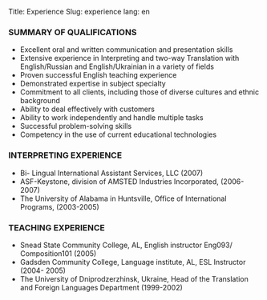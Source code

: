 Title: Experience
Slug: experience
lang: en

### SUMMARY OF QUALIFICATIONS

* Excellent oral and written communication and presentation skills
* Extensive experience in Interpreting and two-way Translation with English/Russian and English/Ukrainian in a variety of fields
* Proven successful English teaching experience
* Demonstrated expertise in subject specialty
* Commitment to all clients, including those of diverse cultures and ethnic background
* Ability to deal effectively with customers
* Ability to work independently and handle multiple tasks
* Successful problem-solving skills
* Competency in the use of current educational technologies

### INTERPRETING EXPERIENCE

* Bi- Lingual International Assistant Services, LLC (2007)
* ASF-Keystone, division of AMSTED Industries Incorporated, (2006- 2007)
* The University of Alabama in Huntsville, Office of International Programs, (2003-2005)

### TEACHING EXPERIENCE

* Snead State Community College, AL, English instructor Eng093/ Composition101 (2005)                                     
* Gadsden Community College, Language institute, AL, ESL Instructor (2004- 2005)
* The University of Dniprodzerzhinsk, Ukraine, Head of the Translation and Foreign Languages Department    (1999-2002)                    